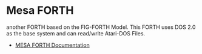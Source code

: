 # Mesa FORTH  
  
another FORTH based on the FIG-FORTH Model. This FORTH uses DOS 2.0 as the base system and can read/write Atari-DOS Files.  
  
- [MESA FORTH Documentation](../LangForthMesaDoc/index.md)  
  
  
  
  
  
  
  
  
